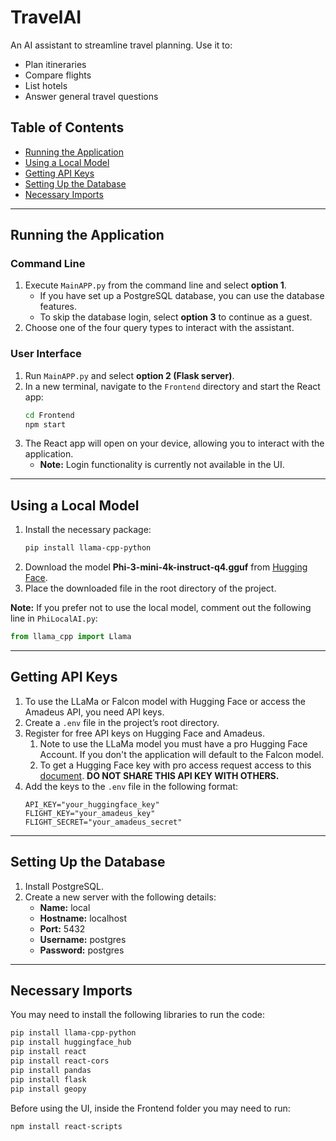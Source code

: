 
# TravelAI  
An AI assistant to streamline travel planning. Use it to:  
- Plan itineraries  
- Compare flights  
- List hotels  
- Answer general travel questions  

## Table of Contents  
- [Running the Application](#running-the-application)  
- [Using a Local Model](#using-a-local-model)  
- [Getting API Keys](#getting-api-keys)  
- [Setting Up the Database](#setting-up-the-database)  
- [Necessary Imports](#necessary-imports)  

---

## Running the Application  

### Command Line  
1. Execute `MainAPP.py` from the command line and select **option 1**.  
   - If you have set up a PostgreSQL database, you can use the database features.  
   - To skip the database login, select **option 3** to continue as a guest.  
2. Choose one of the four query types to interact with the assistant.  

### User Interface  
1. Run `MainAPP.py` and select **option 2 (Flask server)**.  
2. In a new terminal, navigate to the `Frontend` directory and start the React app:  
   ```bash
   cd Frontend 
   npm start  
   ```  
3. The React app will open on your device, allowing you to interact with the application.  
   - **Note:** Login functionality is currently not available in the UI.  

---

## Using a Local Model  

1. Install the necessary package:  
   ```bash
   pip install llama-cpp-python  
   ```  
2. Download the model **Phi-3-mini-4k-instruct-q4.gguf** from [Hugging Face](https://huggingface.co/microsoft/Phi-3-mini-4k-instruct-gguf).  
3. Place the downloaded file in the root directory of the project.  

**Note:** If you prefer not to use the local model, comment out the following line in `PhiLocalAI.py`:  
```python
from llama_cpp import Llama  
```

---

## Getting API Keys  

1. To use the LLaMa or Falcon model with Hugging Face or access the Amadeus API, you need API keys.  
2. Create a `.env` file in the project’s root directory.  
3. Register for free API keys on Hugging Face and Amadeus.
   1. Note to use the LLaMa model you must have a pro Hugging Face Account. If you don't the application will default to the Falcon model.
   2. To get a Hugging Face key with pro access request access to this [document](https://docs.google.com/document/d/1w6b5YdFhWuwHhrJHQY5AdTrfeazHS6-80gX7Kkh9Foo/edit?usp=sharing). **DO NOT SHARE THIS API KEY WITH OTHERS.**
4. Add the keys to the `.env` file in the following format:  
   ```  
   API_KEY="your_huggingface_key"  
   FLIGHT_KEY="your_amadeus_key"  
   FLIGHT_SECRET="your_amadeus_secret"  
   ```  

---

## Setting Up the Database  

1. Install PostgreSQL.  
2. Create a new server with the following details:  
   - **Name:** local  
   - **Hostname:** localhost  
   - **Port:** 5432  
   - **Username:** postgres  
   - **Password:** postgres

---

## Necessary Imports  

You may need to install the following libraries to run the code:  

```bash
pip install llama-cpp-python  
pip install huggingface_hub  
pip install react  
pip install react-cors  
pip install pandas  
pip install flask  
pip install geopy  
```
Before using the UI, inside the Frontend folder you may need to run:
```bash
npm install react-scripts
```

